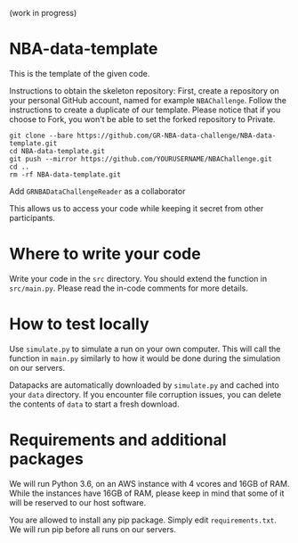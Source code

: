 (work in progress)

# NBA-data-template

This is the template of the given code.

Instructions to obtain the skeleton repository:
First, create a repository on your personal GitHub account, named for example `NBAChallenge`.
Follow the instructions to create a duplicate of our template.
Please notice that if you choose to Fork, you won't be able to set the forked repository to Private.
```
git clone --bare https://github.com/GR-NBA-data-challenge/NBA-data-template.git
cd NBA-data-template.git
git push --mirror https://github.com/YOURUSERNAME/NBAChallenge.git
cd ..
rm -rf NBA-data-template.git
```
Add `GRNBADataChallengeReader` as a collaborator

This allows us to access your code while keeping it secret from other participants.

# Where to write your code

Write your code in the `src` directory. You should extend the function in `src/main.py`. Please read the in-code comments for more details.

# How to test locally

Use `simulate.py` to simulate a run on your own computer. This will call the function in `main.py` similarly to how it would be done during the simulation on our servers.

Datapacks are automatically downloaded by `simulate.py` and cached into your `data` directory. If you encounter file corruption issues, you can delete the contents of `data` to start a fresh download.

# Requirements and additional packages

We will run Python 3.6, on an AWS instance with 4 vcores and 16GB of RAM. While the instances have 16GB of RAM, please keep in mind that some of it will be reserved to our host software.

You are allowed to install any pip package. Simply edit `requirements.txt`. We will run pip before all runs on our servers.